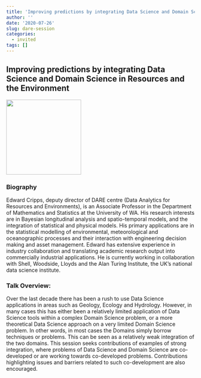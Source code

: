 ```yaml
---
title: 'Improving predictions by integrating Data Science and Domain Science in Resources and the Environment'
author: ''
date: '2020-07-26'
slug: dare-session
categories:
  - invited
tags: []
---
```



## Improving predictions by integrating Data Science and Domain Science in Resources and the Environment

<img src="/img/speakers/ed-cripps.png" width="200px"/>


### Biography

Edward Cripps, deputy director of DARE centre (Data Analytics for Resources and Environments), is an Associate Professor in the Department of Mathematics and Statistics at the University of WA. His research interests are in Bayesian longitudinal analysis and spatio-temporal models, and the integration of statistical and physical models. His primary applications are in the statistical modelling of environmental, meteorological and oceanographic processes and their interaction with engineering decision making and asset management. Edward has extensive experience in industry collaboration and translating academic research output into commercially industrial applications. He is currently working in collaboration with Shell, Woodside, Lloyds and the Alan Turing Institute, the UK’s national data science institute.

### Talk Overview:


Over the last decade there has been a rush to use Data Science applications in areas such as Geology, Ecology and Hydrology. However, in many cases this has either been a relatively limited application of Data Science tools within a complex Domain Science problem, or a more theoretical Data Science approach on a very limited Domain Science problem. In other words, in most cases the Domains simply borrow techniques or problems. This can be seen as a relatively weak integration of the two domains. This session seeks contributions of examples of strong integration, where problems of Data Science and Domain Science are co-developed or are working towards co-developed problems. Contributions highlighting issues and barriers related to such co-development are also encouraged.

